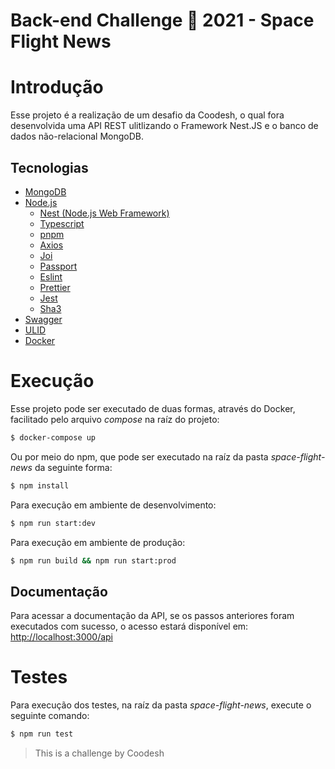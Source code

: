 # Back-end Challenge 🏅 2021 - Space Flight News #

# Introdução #

Esse projeto é a realização de um desafio da Coodesh, o qual fora desenvolvida uma API REST ulitlizando o Framework Nest.JS e o banco de dados não-relacional MongoDB.

## Tecnologias ##

- [MongoDB](https://www.mongodb.com/)
- [Node.js](https://nodejs.org/en/)
	- [Nest (Node.js Web Framework)](https://nestjs.com/) 
	- [Typescript](https://www.typescriptlang.org/)
	- [pnpm](https://pnpm.io/)
	- [Axios](https://github.com/axios/axios)
	- [Joi](https://joi.dev/)
	- [Passport](passportjs.org/)
	- [Eslint](https://eslint.org/)
	- [Prettier](https://prettier.io/)
	- [Jest](https://jestjs.io/)
	- [Sha3](https://www.npmjs.com/package/sha3)
- [Swagger](https://swagger.io/)
- [ULID](https://medium.com/@victoryosayi/ulid-universally-unique-lexicographically-sortable-identifier-d75c253bc6a8)
- [Docker](https://www.docker.com/)

# Execução #
Esse projeto pode ser executado de duas formas, através do Docker, facilitado pelo arquivo *compose* na raíz do projeto:

```bash
$ docker-compose up
```

Ou por meio do npm, que pode ser executado na raíz da pasta *space-flight-news* da seguinte forma:

```bash
$ npm install
```

Para execução em ambiente de desenvolvimento:

```bash
$ npm run start:dev
```

Para execução em ambiente de produção:

```bash
$ npm run build && npm run start:prod
```

## Documentação ##
Para acessar a documentação da API, se os passos anteriores foram executados com sucesso, o acesso estará disponível em: [http://localhost:3000/api](http://localhost:3000/api)

# Testes #

Para execução dos testes, na raíz da pasta *space-flight-news*, execute o seguinte comando:

```bash
$ npm run test
```

> This is a challenge by Coodesh

